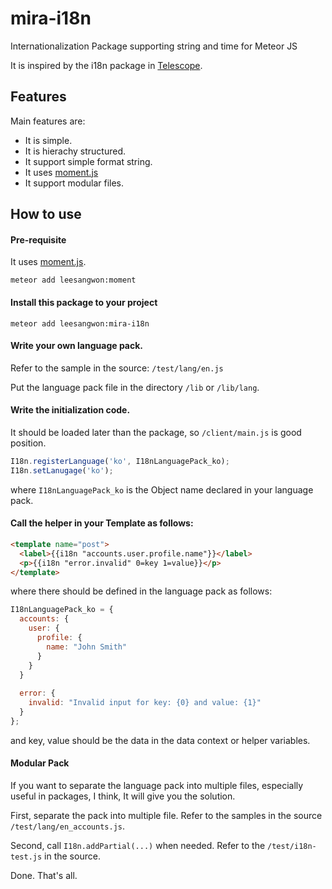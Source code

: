 mira-i18n
=========

Internationalization Package supporting string and time for Meteor JS

It is inspired by the i18n package in [Telescope](https://github.com/SachaG/Telescope).


Features
--------

Main features are:
 - It is simple.
 - It is hierachy structured.
 - It support simple format string.
 - It uses [moment.js](http://momentjs.com)
 - It support modular files.

How to use
----------
#### Pre-requisite
It uses [moment.js](http://momentjs.com/).

`meteor add leesangwon:moment`

#### Install this package to your project

`meteor add leesangwon:mira-i18n`
 
#### Write your own language pack.
 
Refer to the sample in the source: `/test/lang/en.js`
 
Put the language pack file in the directory `/lib` or `/lib/lang`.
 
#### Write the initialization code.
 
It should be loaded later than the package, so `/client/main.js` is good position.
 
```javascript
I18n.registerLanguage('ko', I18nLanguagePack_ko);
I18n.setLanugage('ko');
```
 
where `I18nLanguagePack_ko` is the Object name declared in your language pack.

#### Call the helper in your Template as follows:
 
```html
<template name="post">
  <label>{{i18n "accounts.user.profile.name"}}</label>
  <p>{{i18n "error.invalid" 0=key 1=value}}</p>
</template>
```

where there should be defined in the language pack as follows:

```javascript
I18nLanguagePack_ko = {
  accounts: {
    user: {
      profile: {
        name: "John Smith"
      }
    }
  }
  
  error: {
    invalid: "Invalid input for key: {0} and value: {1}"
  }
};
```

and key, value should be the data in the data context or helper variables.

#### Modular Pack
If you want to separate the language pack into multiple files, especially useful in packages, I think,
It will give you the solution.

First, separate the pack into multiple file. Refer to the samples in the source `/test/lang/en_accounts.js`.

Second, call `I18n.addPartial(...)` when needed. Refer to the `/test/i18n-test.js` in the source.

Done. That's all.





